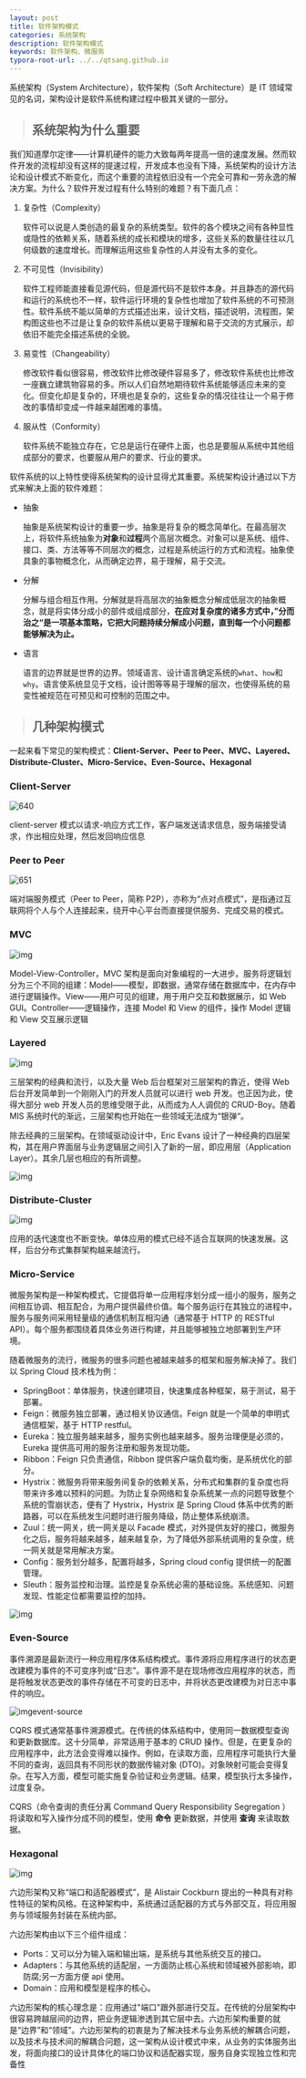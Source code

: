 ```yaml
---
layout: post
title: 软件架构模式
categories: 系统架构
description: 软件架构模式
keywords: 软件架构、微服务
typora-root-url: ../../qtsang.github.io
---
```


系统架构（System Architecture），软件架构（Soft Architecture）是 IT 领域常见的名词，架构设计是软件系统构建过程中极其关键的一部分。

> ## **系统架构为什么重要**

我们知道摩尔定律——计算机硬件的能力大致每两年提高一倍的速度发展。然而软件开发的流程却没有这样的提速过程，开发成本也没有下降，系统架构的设计方法论和设计模式不断变化，而这个重要的流程依旧没有一个完全可靠和一劳永逸的解决方案。为什么？软件开发过程有什么特别的难题？有下面几点：

1. 复杂性（Complexity）

   软件可以说是人类创造的最复杂的系统类型。软件的各个模块之间有各种显性或隐性的依赖关系，随着系统的成长和模块的增多，这些关系的数量往往以几何级数的速度增长。而理解运用这些复杂性的人并没有太多的变化。

2. 不可见性（Invisibility）

   软件工程师能直接看见源代码，但是源代码不是软件本身。并且静态的源代码和运行的系统也不一样，软件运行环境的复杂性也增加了软件系统的不可预测性。软件系统不能以简单的方式描述出来，设计文档，描述说明，流程图，架构图这些也不过是让复杂的软件系统以更易于理解和易于交流的方式展示，却依旧不能完全描述系统的全貌。

3. 易变性（Changeability）

   修改软件看似很容易，修改软件比修改硬件容易多了，修改软件系统也比修改一座巍立建筑物容易的多。所以人们自然地期待软件系统能够适应未来的变化。但变化却是复杂的，环境也是复杂的，这些复杂的情况往往让一个易于修改的事情却变成一件越来越困难的事情。

4. 服从性（Conformity）

   软件系统不能独立存在，它总是运行在硬件上面，也总是要服从系统中其他组成部分的要求，也要服从用户的要求、行业的要求。

软件系统的以上特性使得系统架构的设计显得尤其重要。系统架构设计通过以下方式来解决上面的软件难题：

- 抽象

  抽象是系统架构设计的重要一步。抽象是将复杂的概念简单化。在最高层次上，将软件系统抽象为**对象**和**过程**两个高层次概念。对象可以是系统、组件、接口、类、方法等等不同层次的概念，过程是系统运行的方式和流程。抽象使具象的事物概念化，从而确定边界，易于理解，易于交流。

- 分解

  分解与组合相互作用。分解就是将高层次的抽象概念分解成低层次的抽象概念，就是将实体分成小的部件或组成部分，**在应对复杂度的诸多方式中，”分而治之“是一项基本策略，它把大问题持续分解成小问题，直到每一个小问题都能够解决为止。**

- 语言

  语言的边界就是世界的边界。领域语言、设计语言确定系统的`what`、`how`和`why`。语言使系统显见于文档，设计图等等易于理解的层次，也使得系统的易变性被规范在可预见和可控制的范围之中。

> ## **几种架构模式**

一起来看下常见的架构模式：**Client-Server、Peer to Peer、MVC、Layered、Distribute-Cluster、Micro-Service、Even-Source、Hexagonal**

### Client-Server

![640](/images/posts/2021-1/640.png)

client-server 模式以请求-响应方式工作，客户端发送请求信息，服务端接受请求，作出相应处理，然后发回响应信息

### Peer to Peer

![651](/images/posts/2021-1/651.png)

端对端服务模式（Peer to Peer，简称 P2P），亦称为“点对点模式”，是指通过互联网将个人与个人连接起来，绕开中心平台而直接提供服务、完成交易的模式。

### MVC

![img](/images/posts/2021-1/652.png)

Model-View-Controller，MVC 架构是面向对象编程的一大进步。服务将逻辑划分为三个不同的组建：Model——模型，即数据，通常存储在数据库中，在内存中进行逻辑操作。View——用户可见的组建，用于用户交互和数据展示，如 Web GUI。Controller——逻辑操作，连接 Model 和 View 的组件，操作 Model 逻辑和 View 交互展示逻辑

### Layered

![img](/images/posts/2021-1/653.png)

三层架构的经典和流行，以及大量 Web 后台框架对三层架构的靠近，使得 Web 后台开发简单到一个刚刚入门的开发人员就可以进行 web 开发。也正因为此，使得大部分 web 开发人员的思维受限于此，从而成为人人调侃的 CRUD-Boy。随着 MIS 系统时代的渐远，三层架构也开始在一些领域无法成为“银弹“。

除去经典的三层架构。在领域驱动设计中，Eric Evans 设计了一种经典的四层架构，其在用户界面层与业务逻辑层之间引入了新的一层，即应用层（Application Layer）。其余几层也相应的有所调整。

![img](/images/posts/2021-1/654.png)

### Distribute-Cluster

![img](/images/posts/2021-1/655.png)

应用的迭代速度也不断变快。单体应用的模式已经不适合互联网的快速发展。这样，后台分布式集群架构越来越流行。

### Micro-Service

微服务架构是一种架构模式，它提倡将单一应用程序划分成一组小的服务，服务之间相互协调、相互配合，为用户提供最终价值。每个服务运行在其独立的进程中，服务与服务间采用轻量级的通信机制互相沟通（通常基于 HTTP 的 RESTful API）。每个服务都围绕着具体业务进行构建，并且能够被独立地部署到生产环境。

随着微服务的流行，微服务的很多问题也被越来越多的框架和服务解决掉了。我们以 Spring Cloud 技术栈为例：

- SpringBoot：单体服务，快速创建项目，快速集成各种框架，易于测试，易于部署。
- Feign：微服务独立部署，通过相关协议通信。Feign 就是一个简单的申明式通信框架，基于 HTTP restful。
- Eureka：独立服务越来越多，服务实例也越来越多。服务治理便是必须的，Eureka 提供高可用的服务注册和服务发现功能。
- Ribbon：Feign 只负责通信，Ribbon 提供客户端负载均衡，是系统优化的部分。
- Hystrix：微服务将带来服务间复杂的依赖关系，分布式和集群的复杂度也将带来许多难以预料的问题。为防止复杂网络和复杂系统某一点的问题导致整个系统的雪崩状态，便有了 Hystrix，Hystrix 是 Spring Cloud 体系中优秀的断路器，可以在系统发生问题时进行服务降级，防止整体系统崩溃。
- Zuul：统一网关，统一网关是以 Facade 模式，对外提供友好的接口，微服务化之后，服务将越来越多，越来越复杂，为了降低外部系统调用的复杂度，统一网关就是常用解决方案。
- Config：服务划分越多，配置将越多，Spring cloud config 提供统一的配置管理。
- Sleuth：服务监控和治理。监控是复杂系统必需的基础设施。系统感知、问题发现、性能定位都需要监控的加持。

![img](/images/posts/2021-1/656.png)

### Even-Source

事件溯源是最新流行一种应用程序体系结构模式。事件源将应用程序进行的状态更改建模为事件的不可变序列或“日志”。事件源不是在现场修改应用程序的状态，而是将触发状态更改的事件存储在不可变的日志中，并将状态更改建模为对日志中事件的响应。

![img](/images/posts/2021-1/657.png)event-source

CQRS 模式通常基事件溯源模式。在传统的体系结构中，使用同一数据模型查询和更新数据库。这十分简单，非常适用于基本的 CRUD 操作。但是，在更复杂的应用程序中，此方法会变得难以操作。例如，在读取方面，应用程序可能执行大量不同的查询，返回具有不同形状的数据传输对象 (DTO)。对象映射可能会变得复杂。在写入方面，模型可能实施复杂验证和业务逻辑。结果，模型执行太多操作，过度复杂。

CQRS（命令查询的责任分离 Command Query Responsibility Segregation ）将读取和写入操作分成不同的模型，使用 **命令** 更新数据，并使用 **查询** 来读取数据。

### Hexagonal

![img](/images/posts/2021-1/658.png)

六边形架构又称“端口和适配器模式”，是 Alistair Cockburn 提出的一种具有对称性特征的架构风格。在这种架构中，系统通过适配器的方式与外部交互，将应用服务与领域服务封装在系统内部。

六边形架构由以下三个组件组成：

- Ports：又可以分为输入端和输出端，是系统与其他系统交互的接口。
- Adapters：与其他系统的适配层，一方面防止核心系统和领域被外部影响，即防腐;另一方面方便 api 使用。
- Domain：应用和模型是程序的核心。

六边形架构的核心理念是：应用通过"端口"跟外部进行交互。在传统的分层架构中很容易跨越层间的边界，把业务逻辑渗透到其它层中去。六边形架构重要的就是“边界”和“领域”。六边形架构的初衷是为了解决技术与业务系统的解耦合问题，以及技术与技术间的解耦合问题，这一架构从设计模式中来，从业务的实体服务出发，将面向接口的设计具体化的端口协议和适配器实现，服务自身实现独立性和完备性
